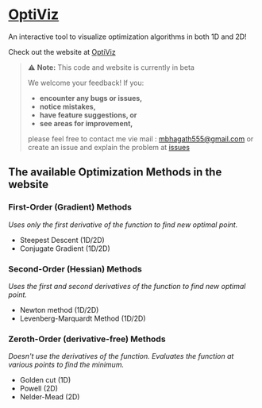 # [OptiViz](https://bhagath555.github.io/OptiViz/)

An interactive tool to visualize optimization algorithms in both 1D and 2D! 

Check out the website at [OptiViz](https://bhagath555.github.io/OptiViz/)

> ⚠️ **Note:** This code and website is currently in beta
> 
> We welcome your feedback! If you:
> * **encounter any bugs or issues,**
> * **notice mistakes,**
> * **have feature suggestions, or**
> * **see areas for improvement,**
>   
> please feel free to contact me vie mail : mbhagath555@gmail.com or create an issue and explain the problem at [issues](https://github.com/bhagath555/OptiViz/issues)

## The available Optimization Methods in the website

### First-Order (Gradient) Methods
*Uses only the first derivative of the function to find new optimal point.*
- Steepest Descent (1D/2D)  
- Conjugate Gradient (1D/2D)

### Second-Order (Hessian) Methods
*Uses the first and second derivatives of the function to find new optimal point.*
- Newton method (1D/2D)  
- Levenberg-Marquardt Method (1D/2D)

### Zeroth-Order (derivative-free) Methods
*Doesn't use the derivatives of the function. Evaluates the function at various points to find the minimum.*

- Golden cut (1D)  
- Powell (2D)  
- Nelder-Mead (2D)
